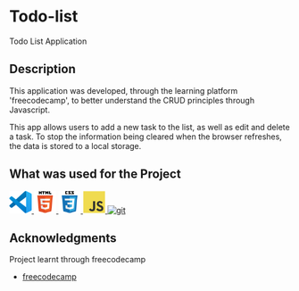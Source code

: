 # Todo-list

Todo List Application

## Description

<p>
This application was developed, through the learning platform 'freecodecamp', to better understand the CRUD principles through Javascript.

This app allows users to add a new task to the list, as well as edit and delete a task. To stop the information being cleared when the browser
refreshes, the data is stored to a local storage.
</p>

## What was used for the Project

<p align="left">
    <a href="https://www.w3schools.com/cs/" target="_blank" rel="noreferrer"> <img 
      src="https://raw.githubusercontent.com/devicons/devicon/master/icons/vscode/vscode-original.svg" alt="csharp" width="40" height="40"/> </a>
    <a href="https://www.w3.org/html/" target="_blank" rel="noreferrer"> <img 
      src="https://raw.githubusercontent.com/devicons/devicon/master/icons/html5/html5-original-wordmark.svg" alt="html5" width="40" height="40"/> </a>
    <a href="https://www.w3schools.com/css/" target="_blank" rel="noreferrer"> <img 
      src="https://raw.githubusercontent.com/devicons/devicon/master/icons/css3/css3-original-wordmark.svg" alt="css3" width="40" height="40"/> </a>
    <a href="https://developer.mozilla.org/en-US/docs/Web/JavaScript" target="_blank" rel="noreferrer"> <img 
      src="https://raw.githubusercontent.com/devicons/devicon/master/icons/javascript/javascript-original.svg" alt="javascript" width="40" height="40"/> </a>
    <a href="https://git-scm.com/" target="_blank" rel="noreferrer"> <img 
      src="https://www.vectorlogo.zone/logos/git-scm/git-scm-icon.svg" alt="git" width="40" height="40"/> </a>
</p>

## Acknowledgments

Project learnt through freecodecamp
* [freecodecamp](https://www.freecodecamp.org/)
